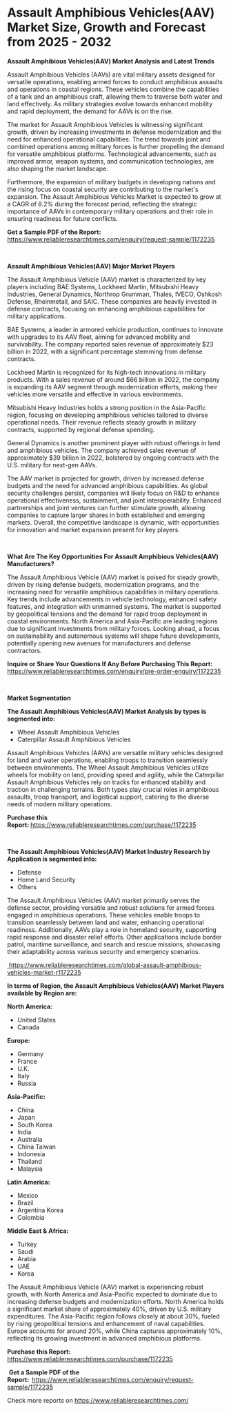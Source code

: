 <p><h1>Assault Amphibious Vehicles(AAV) Market Size, Growth and Forecast from 2025 - 2032</h1></p><p><strong>Assault Amphibious Vehicles(AAV) Market Analysis and Latest Trends</strong></p>
<p><p>Assault Amphibious Vehicles (AAVs) are vital military assets designed for versatile operations, enabling armed forces to conduct amphibious assaults and operations in coastal regions. These vehicles combine the capabilities of a tank and an amphibious craft, allowing them to traverse both water and land effectively. As military strategies evolve towards enhanced mobility and rapid deployment, the demand for AAVs is on the rise.</p><p>The market for Assault Amphibious Vehicles is witnessing significant growth, driven by increasing investments in defense modernization and the need for enhanced operational capabilities. The trend towards joint and combined operations among military forces is further propelling the demand for versatile amphibious platforms. Technological advancements, such as improved armor, weapon systems, and communication technologies, are also shaping the market landscape. </p><p>Furthermore, the expansion of military budgets in developing nations and the rising focus on coastal security are contributing to the market's expansion. The Assault Amphibious Vehicles Market is expected to grow at a CAGR of 8.2% during the forecast period, reflecting the strategic importance of AAVs in contemporary military operations and their role in ensuring readiness for future conflicts.</p></p>
<p><strong>Get a Sample PDF of the Report:&nbsp;</strong> <a href="https://www.reliableresearchtimes.com/enquiry/request-sample/1172235?utm_campaign=2183&utm_medium=2&utm_source=Github&utm_content=ia&utm_term=27022025&utm_id=assault-amphibious-vehiclesaav">https://www.reliableresearchtimes.com/enquiry/request-sample/1172235</a></p>
<p>&nbsp;</p>
<p><strong>Assault Amphibious Vehicles(AAV) Major Market Players</strong></p>
<p><p>The Assault Amphibious Vehicle (AAV) market is characterized by key players including BAE Systems, Lockheed Martin, Mitsubishi Heavy Industries, General Dynamics, Northrop Grumman, Thales, IVECO, Oshkosh Defense, Rheinmetall, and SAIC. These companies are heavily invested in defense contracts, focusing on enhancing amphibious capabilities for military applications.</p><p>BAE Systems, a leader in armored vehicle production, continues to innovate with upgrades to its AAV fleet, aiming for advanced mobility and survivability. The company reported sales revenue of approximately $23 billion in 2022, with a significant percentage stemming from defense contracts.</p><p>Lockheed Martin is recognized for its high-tech innovations in military products. With a sales revenue of around $66 billion in 2022, the company is expanding its AAV segment through modernization efforts, making their vehicles more versatile and effective in various environments.</p><p>Mitsubishi Heavy Industries holds a strong position in the Asia-Pacific region, focusing on developing amphibious vehicles tailored to diverse operational needs. Their revenue reflects steady growth in military contracts, supported by regional defense spending.</p><p>General Dynamics is another prominent player with robust offerings in land and amphibious vehicles. The company achieved sales revenue of approximately $39 billion in 2022, bolstered by ongoing contracts with the U.S. military for next-gen AAVs.</p><p>The AAV market is projected for growth, driven by increased defense budgets and the need for advanced amphibious capabilities. As global security challenges persist, companies will likely focus on R&D to enhance operational effectiveness, sustainment, and joint interoperability. Enhanced partnerships and joint ventures can further stimulate growth, allowing companies to capture larger shares in both established and emerging markets. Overall, the competitive landscape is dynamic, with opportunities for innovation and market expansion present for key players.</p></p>
<p>&nbsp;</p>
<p><strong>What Are The Key Opportunities For Assault Amphibious Vehicles(AAV) Manufacturers?</strong></p>
<p><p>The Assault Amphibious Vehicle (AAV) market is poised for steady growth, driven by rising defense budgets, modernization programs, and the increasing need for versatile amphibious capabilities in military operations. Key trends include advancements in vehicle technology, enhanced safety features, and integration with unmanned systems. The market is supported by geopolitical tensions and the demand for rapid troop deployment in coastal environments. North America and Asia-Pacific are leading regions due to significant investments from military forces. Looking ahead, a focus on sustainability and autonomous systems will shape future developments, potentially opening new avenues for manufacturers and defense contractors.</p></p>
<p><strong>Inquire or Share Your Questions If Any Before Purchasing This Report:</strong> <a href="https://www.reliableresearchtimes.com/enquiry/pre-order-enquiry/1172235?utm_campaign=2183&utm_medium=2&utm_source=Github&utm_content=ia&utm_term=27022025&utm_id=assault-amphibious-vehiclesaav">https://www.reliableresearchtimes.com/enquiry/pre-order-enquiry/1172235</a></p>
<p>&nbsp;</p>
<p><strong>Market Segmentation</strong></p>
<p><strong>The Assault Amphibious Vehicles(AAV) Market Analysis by types is segmented into:</strong></p>
<p><ul><li>Wheel Assault Amphibious Vehicles</li><li>Caterpillar Assault Amphibious Vehicles</li></ul></p>
<p><p>Assault Amphibious Vehicles (AAVs) are versatile military vehicles designed for land and water operations, enabling troops to transition seamlessly between environments. The Wheel Assault Amphibious Vehicles utilize wheels for mobility on land, providing speed and agility, while the Caterpillar Assault Amphibious Vehicles rely on tracks for enhanced stability and traction in challenging terrains. Both types play crucial roles in amphibious assaults, troop transport, and logistical support, catering to the diverse needs of modern military operations.</p></p>
<p><strong>Purchase this Report:&nbsp;</strong><a href="https://www.reliableresearchtimes.com/purchase/1172235?utm_campaign=2183&utm_medium=2&utm_source=Github&utm_content=ia&utm_term=27022025&utm_id=assault-amphibious-vehiclesaav">https://www.reliableresearchtimes.com/purchase/1172235</a></p>
<p>&nbsp;</p>
<p><strong>The Assault Amphibious Vehicles(AAV) Market Industry Research by Application is segmented into:</strong></p>
<p><ul><li>Defense</li><li>Home Land Security</li><li>Others</li></ul></p>
<p><p>The Assault Amphibious Vehicles (AAV) market primarily serves the defense sector, providing versatile and robust solutions for armed forces engaged in amphibious operations. These vehicles enable troops to transition seamlessly between land and water, enhancing operational readiness. Additionally, AAVs play a role in homeland security, supporting rapid response and disaster relief efforts. Other applications include border patrol, maritime surveillance, and search and rescue missions, showcasing their adaptability across various security and emergency scenarios.</p></p>
<p><a href="https://www.reliableresearchtimes.com/global-assault-amphibious-vehicles-market-r1172235?utm_campaign=2183&utm_medium=2&utm_source=Github&utm_content=ia&utm_term=27022025&utm_id=assault-amphibious-vehiclesaav">&nbsp;https://www.reliableresearchtimes.com/global-assault-amphibious-vehicles-market-r1172235</a></p>
<p><strong>In terms of Region, the Assault Amphibious Vehicles(AAV) Market Players available by Region are:</strong></p>
<p>
    <p> <strong> North America: </strong>
        <ul>
            <li>United States</li>
            <li>Canada</li>
        </ul>
        </p> 
    <p> <strong> Europe: </strong>
        <ul>
            <li>Germany</li>
            <li>France</li>
            <li>U.K.</li>
            <li>Italy</li>
            <li>Russia</li>
        </ul>
        </p> 
    <p> <strong> Asia-Pacific: </strong>
        <ul>
            <li>China</li>
            <li>Japan</li>
            <li>South Korea</li>
            <li>India</li>
            <li>Australia</li>
            <li>China Taiwan</li>
            <li>Indonesia</li>
            <li>Thailand</li>
            <li>Malaysia</li>
        </ul>
        </p> 
    <p> <strong> Latin America: </strong>
        <ul>
            <li>Mexico</li>
            <li>Brazil</li>
            <li>Argentina Korea</li>
            <li>Colombia</li>
        </ul>
        </p> 
    <p> <strong> Middle East & Africa: </strong>
        <ul>
            <li>Turkey</li>
            <li>Saudi</li>
            <li>Arabia</li>
            <li>UAE</li>
            <li>Korea</li>
        </ul>
    </p>
    </p>
<p><p>The Assault Amphibious Vehicle (AAV) market is experiencing robust growth, with North America and Asia-Pacific expected to dominate due to increasing defense budgets and modernization efforts. North America holds a significant market share of approximately 40%, driven by U.S. military expenditures. The Asia-Pacific region follows closely at about 30%, fueled by rising geopolitical tensions and enhancement of naval capabilities. Europe accounts for around 20%, while China captures approximately 10%, reflecting its growing investment in advanced amphibious platforms.</p></p>
<p><strong>Purchase this Report: </strong><a href="https://www.reliableresearchtimes.com/purchase/1172235?utm_campaign=2183&utm_medium=2&utm_source=Github&utm_content=ia&utm_term=27022025&utm_id=assault-amphibious-vehiclesaav">https://www.reliableresearchtimes.com/purchase/1172235</a></p>
<p>&nbsp;<strong>Get a Sample PDF of the Report:&nbsp;&nbsp;</strong><a href="https://www.reliableresearchtimes.com/enquiry/request-sample/1172235?utm_campaign=2183&utm_medium=2&utm_source=Github&utm_content=ia&utm_term=27022025&utm_id=assault-amphibious-vehiclesaav">https://www.reliableresearchtimes.com/enquiry/request-sample/1172235</a></p>
<p><strong></strong></p>
<p>Check more reports on <a href="https://www.reliableresearchtimes.com/?utm_campaign=2183&utm_medium=2&utm_source=Github&utm_content=ia&utm_term=27022025&utm_id=assault-amphibious-vehiclesaav">https://www.reliableresearchtimes.com/</a></p>